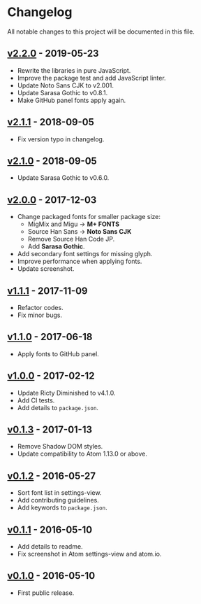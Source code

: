 # Changelog

All notable changes to this project will be documented in this file.

## [v2.2.0] - 2019-05-23

* Rewrite the libraries in pure JavaScript.
* Improve the package test and add JavaScript linter.
* Update Noto Sans CJK to v2.001.
* Update Sarasa Gothic to v0.8.1.
* Make GitHub panel fonts apply again.

## [v2.1.1] - 2018-09-05

* Fix version typo in changelog.

## [v2.1.0] - 2018-09-05

* Update Sarasa Gothic to v0.6.0.

## [v2.0.0] - 2017-12-03

* Change packaged fonts for smaller package size:
  * MigMix and Migu → **M+ FONTS**
  * Source Han Sans → **Noto Sans CJK**
  * Remove Source Han Code JP.
  * Add **Sarasa Gothic**.
* Add secondary font settings for missing glyph.
* Improve performance when applying fonts.
* Update screenshot.

## [v1.1.1] - 2017-11-09

* Refactor codes.
* Fix minor bugs.

## [v1.1.0] - 2017-06-18

* Apply fonts to GitHub panel.

## [v1.0.0] - 2017-02-12

* Update Ricty Diminished to v4.1.0.
* Add CI tests.
* Add details to `package.json`.

## [v0.1.3] - 2017-01-13

* Remove Shadow DOM styles.
* Update compatibility to Atom 1.13.0 or above.

## [v0.1.2] - 2016-05-27

* Sort font list in settings-view.
* Add contributing guidelines.
* Add keywords to `package.json`.

## [v0.1.1] - 2016-05-10

* Add details to readme.
* Fix screenshot in Atom settings-view and atom.io.

## [v0.1.0] - 2016-05-10

* First public release.

<!-- Tags -->
[v2.2.0]: https://github.com/jmlntw/atom-fonts-cjk/releases/tag/v2.2.0
[v2.1.1]: https://github.com/jmlntw/atom-fonts-cjk/releases/tag/v2.1.1
[v2.1.0]: https://github.com/jmlntw/atom-fonts-cjk/releases/tag/v2.1.0
[v2.0.0]: https://github.com/jmlntw/atom-fonts-cjk/releases/tag/v2.0.0
[v1.1.1]: https://github.com/jmlntw/atom-fonts-cjk/releases/tag/v1.1.1
[v1.1.0]: https://github.com/jmlntw/atom-fonts-cjk/releases/tag/v1.1.0
[v1.0.0]: https://github.com/jmlntw/atom-fonts-cjk/releases/tag/v1.0.0
[v0.1.3]: https://github.com/jmlntw/atom-fonts-cjk/releases/tag/v0.1.3
[v0.1.2]: https://github.com/jmlntw/atom-fonts-cjk/releases/tag/v0.1.2
[v0.1.1]: https://github.com/jmlntw/atom-fonts-cjk/releases/tag/v0.1.1
[v0.1.0]: https://github.com/jmlntw/atom-fonts-cjk/releases/tag/v0.1.0

